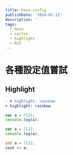 ```yaml
---
title: hexo-config
publishDate: '2020-02-12'
description: ''
tags:
  - hexo
  - cactus
  - highlight
  - RSS
---
```


# 各種設定值嘗試

## Highlight

```diff
- # highlight: rainbow
+ highlight: rainbow
```

```js
var a = 7122;
console.log(a);
```

```javascript
var a = 7122;
console.log(a);
```

```c++
int a = 7122;
cout << a;
```
